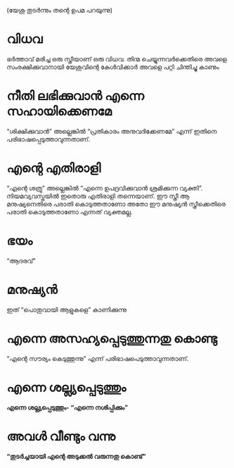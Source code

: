 (യേശു തുടർന്നും തന്റെ ഉപമ പറയുന്നു)
# വിധവ
ഭർത്താവ് മരിച്ച ഒരു സ്ത്രീയാണ് ഒരു വിധവ. തിന്മ ചെയ്യുന്നവർക്കെതിരെ അവളെ സംരക്ഷിക്കുവാനായി യേശുവിന്റെ കേൾവിക്കാർ അവളെ പറ്റി ചിന്തിച്ചു കാണും
# നീതി ലഭിക്കുവാൻ എന്നെ സഹായിക്കെണമേ
“ശിക്ഷിക്കുവാൻ” അല്ലെങ്കിൽ “പ്രതികാരം അനുവദിക്കേണമേ” എന്ന് ഇതിനെ പരിഭാഷപ്പെടുത്താവുന്നതാണ്.
# എന്റെ എതിരാളി
“എന്റെ ശത്രു” അല്ലെങ്കിൽ “എന്നെ ഉപദ്രവിക്കുവാൻ ശ്രമിക്കുന്ന വ്യക്തി”. നിയമവ്യവസ്തയിൽ ഇതൊരു എതിരാളി തന്നെയാണ്. ഈ സ്ത്രീ ആ മനുഷ്യനെതിരെ പരാതി കൊടുത്തതാണോ അതോ ഈ മനുഷ്യൻ സ്ത്രീക്കെതിരെ പരാതി കൊടുത്തതാണോ എന്നത് വ്യക്തമല്ല.
# ഭയം
“ആദരവ്”
# മനുഷ്യൻ
ഇത് “പൊതുവായി ആളുകളെ” കാണിക്കുന്നു 
# എന്നെ അസഹ്യപ്പെടുത്തുന്നതു കൊണ്ടു
“എന്റെ സൗര്യം കെടുത്തുന്നു” എന്ന് പരിഭാഷപെടുത്താവുന്നതാണ്.
# എന്നെ ശല്ല്യപ്പെടുത്തും
<b>എന്നെ ശല്ല്യപ്പെടുത്തും<b>- “എന്നെ നശിപ്പിക്കും”
# അവൾ വീണ്ടും വന്നു
“തുടർച്ചയായി എന്റെ അടുക്കൽ വരുന്നതു കൊണ്ട്”
